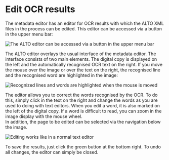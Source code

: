 # Edit OCR results

The metadata editor has an editor for OCR results with which the ALTO XML files in the process can be edited. This editor can be accessed via a button in the upper menu bar:

![The ALTO editor can be accessed via a button in the upper menu bar](alto_editor1_en.png)

The ALTO editor overlays the usual interface of the metadata editor. The interface consists of two main elements. The digital copy is displayed on the left and the automatically recognised OCR text on the right. If you move the mouse over the image or over the text on the right, the recognised line and the recognised word are highlighted in the image:

![Recognized lines and words are highlighted when the mouse is moved](alto_editor2_en.png)

The editor allows you to correct the words recognised by the OCR. To do this, simply click in the text on the right and change the words as you are used to doing with text editors. When you edit a word, it is also marked on the left of the digital copy. If a word is difficult to read, you can zoom in the image display with the mouse wheel.  
In addition, the page to be edited can be selected via the navigation below the image.

![Editing works like in a normal text editor](alto_editor3_en.png)

To save the results, just click the green button at the bottom right. To undo all changes, the editor can simply be closed.